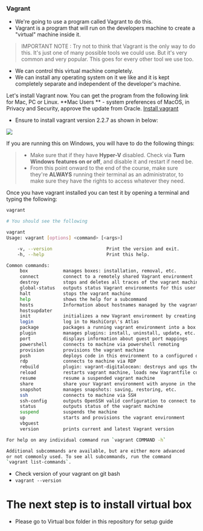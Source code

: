 ### Vagrant

- We're going to use a program called Vagrant to do this.
- Vagrant is a program that will run on the developers machine to create a "virtual" machine inside it.

> IMPORTANT NOTE : Try not to think that Vagrant is the only way to do this. It's just one of many possible tools we could use. But it's very common and very popular. This goes for every other tool we use too.

- We can control this virtual machine completely.
- We can install any operating system on it we like and it is kept completely separate and independent of the developer's machine.

Let's install Vagrant now. You can get the program from the following link for Mac, PC or Linux.
**Mac Users ** - system preferences of MacOS, in Privacy and Security, approve the update from Oracle.
[Install vagrant](https://www.vagrantup.com/)
- Ensure to install vagrant version 2.2.7 as shown in below:

![](https://github.com/khanmaster/vb_vagrant_installtion/blob/master/images/Vagrant_Version.png)

If you are running this on Windows, you will have to do the following things:

> * Make sure that if they have **Hyper-V** disabled. Check via **Turn Windows features on or off**, and disable it and restart if need be.
> * From this point onward to the end of the course, make sure they're **ALWAYS** running their terminal as an administrator, to make sure they have the rights to access whatever they need.

Once you have vagrant installed you can test it by opening a terminal and typing the following:

```bash
vagrant

# You should see the following

vagrant
Usage: vagrant [options] <command> [<args>]

    -v, --version                    Print the version and exit.
    -h, --help                       Print this help.

Common commands:
     box             manages boxes: installation, removal, etc.
     connect         connect to a remotely shared Vagrant environment
     destroy         stops and deletes all traces of the vagrant machine
     global-status   outputs status Vagrant environments for this user
     halt            stops the vagrant machine
     help            shows the help for a subcommand
     hosts           Information about hostnames managed by the vagrant-hosts plugin
     hostsupdater    
     init            initializes a new Vagrant environment by creating a Vagrantfile
     login           log in to HashiCorp\'s Atlas
     package         packages a running vagrant environment into a box
     plugin          manages plugins: install, uninstall, update, etc.
     port            displays information about guest port mappings
     powershell      connects to machine via powershell remoting
     provision       provisions the vagrant machine
     push            deploys code in this environment to a configured destination
     rdp             connects to machine via RDP
     rebuild         plugin: vagrant-digitalocean: destroys and ups the vm with the same ip address
     reload          restarts vagrant machine, loads new Vagrantfile configuration
     resume          resume a suspended vagrant machine
     share           share your Vagrant environment with anyone in the world
     snapshot        manages snapshots: saving, restoring, etc.
     ssh             connects to machine via SSH
     ssh-config      outputs OpenSSH valid configuration to connect to the machine
     status          outputs status of the vagrant machine
     suspend         suspends the machine
     up              starts and provisions the vagrant environment
     vbguest         
     version         prints current and latest Vagrant version

For help on any individual command run `vagrant COMMAND -h`

Additional subcommands are available, but are either more advanced
or not commonly used. To see all subcommands, run the command
`vagrant list-commands`.
```
- Check version of your vagrant on git bash
- ``` vagrant --version ```
# The next step is to install virtual box
- Please go to Virtual box folder in this repository for setup guide
